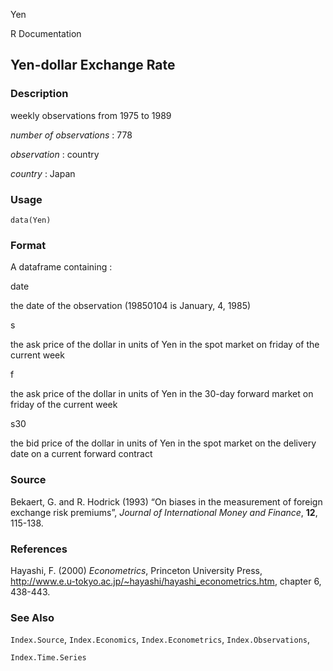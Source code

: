 Yen

R Documentation

## Yen-dollar Exchange Rate

### Description

weekly observations from 1975 to 1989

_number of observations_ : 778

_observation_ : country

_country_ : Japan

### Usage

    data(Yen)

### Format

A dataframe containing :

date

the date of the observation (19850104 is January, 4, 1985)

s

the ask price of the dollar in units of Yen in the spot market on friday of
the current week

f

the ask price of the dollar in units of Yen in the 30-day forward market on
friday of the current week

s30

the bid price of the dollar in units of Yen in the spot market on the delivery
date on a current forward contract

### Source

Bekaert, G. and R. Hodrick (1993) “On biases in the measurement of foreign
exchange risk premiums”, _Journal of International Money and Finance_, **12**,
115-138.

### References

Hayashi, F. (2000) _Econometrics_, Princeton University Press,
<http://www.e.u-tokyo.ac.jp/~hayashi/hayashi_econometrics.htm>, chapter 6,
438-443.

### See Also

`Index.Source`, `Index.Economics`, `Index.Econometrics`, `Index.Observations`,

`Index.Time.Series`

